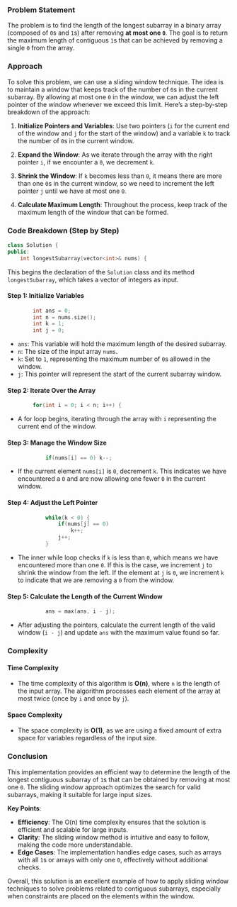 ### Problem Statement

The problem is to find the length of the longest subarray in a binary array (composed of `0`s and `1`s) after removing **at most one `0`**. The goal is to return the maximum length of contiguous `1`s that can be achieved by removing a single `0` from the array.

### Approach

To solve this problem, we can use a sliding window technique. The idea is to maintain a window that keeps track of the number of `0`s in the current subarray. By allowing at most one `0` in the window, we can adjust the left pointer of the window whenever we exceed this limit. Here’s a step-by-step breakdown of the approach:

1. **Initialize Pointers and Variables**: Use two pointers (`i` for the current end of the window and `j` for the start of the window) and a variable `k` to track the number of `0`s in the current window.
  
2. **Expand the Window**: As we iterate through the array with the right pointer `i`, if we encounter a `0`, we decrement `k`.

3. **Shrink the Window**: If `k` becomes less than `0`, it means there are more than one `0`s in the current window, so we need to increment the left pointer `j` until we have at most one `0`.

4. **Calculate Maximum Length**: Throughout the process, keep track of the maximum length of the window that can be formed.

### Code Breakdown (Step by Step)

```cpp
class Solution {
public:
    int longestSubarray(vector<int>& nums) {
```
This begins the declaration of the `Solution` class and its method `longestSubarray`, which takes a vector of integers as input.

#### Step 1: Initialize Variables

```cpp
        int ans = 0;
        int n = nums.size();
        int k = 1;
        int j = 0;
```
- `ans`: This variable will hold the maximum length of the desired subarray.
- `n`: The size of the input array `nums`.
- `k`: Set to `1`, representing the maximum number of `0`s allowed in the window.
- `j`: This pointer will represent the start of the current subarray window.

#### Step 2: Iterate Over the Array

```cpp
        for(int i = 0; i < n; i++) {
```
- A for loop begins, iterating through the array with `i` representing the current end of the window.

#### Step 3: Manage the Window Size

```cpp
            if(nums[i] == 0) k--;
```
- If the current element `nums[i]` is `0`, decrement `k`. This indicates we have encountered a `0` and are now allowing one fewer `0` in the current window.

#### Step 4: Adjust the Left Pointer

```cpp
            while(k < 0) {
                if(nums[j] == 0)
                    k++;
                j++;
            }
```
- The inner while loop checks if `k` is less than `0`, which means we have encountered more than one `0`. If this is the case, we increment `j` to shrink the window from the left. If the element at `j` is `0`, we increment `k` to indicate that we are removing a `0` from the window.

#### Step 5: Calculate the Length of the Current Window

```cpp
            ans = max(ans, i - j);
```
- After adjusting the pointers, calculate the current length of the valid window (`i - j`) and update `ans` with the maximum value found so far.

### Complexity

#### Time Complexity
- The time complexity of this algorithm is **O(n)**, where `n` is the length of the input array. The algorithm processes each element of the array at most twice (once by `i` and once by `j`).

#### Space Complexity
- The space complexity is **O(1)**, as we are using a fixed amount of extra space for variables regardless of the input size.

### Conclusion

This implementation provides an efficient way to determine the length of the longest contiguous subarray of `1`s that can be obtained by removing at most one `0`. The sliding window approach optimizes the search for valid subarrays, making it suitable for large input sizes.

**Key Points**:
- **Efficiency**: The O(n) time complexity ensures that the solution is efficient and scalable for large inputs.
- **Clarity**: The sliding window method is intuitive and easy to follow, making the code more understandable.
- **Edge Cases**: The implementation handles edge cases, such as arrays with all `1`s or arrays with only one `0`, effectively without additional checks.

Overall, this solution is an excellent example of how to apply sliding window techniques to solve problems related to contiguous subarrays, especially when constraints are placed on the elements within the window.